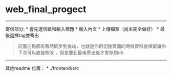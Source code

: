 # web_final_progect
***
寄信部分:
    * 會先選信紙和輸入標題
    * 輸入內文
    * 上傳檔案（尚未完全做好）
    * 最後選擇tag並寄出
> 前面三點都有暫時同步到後端，也就是你再切換頁面的時候資料會保留讓你下次可以直接修改
>，但是要到最後寄出後才會存到db
***
其他readme 位置：
    * ./frontend/src
